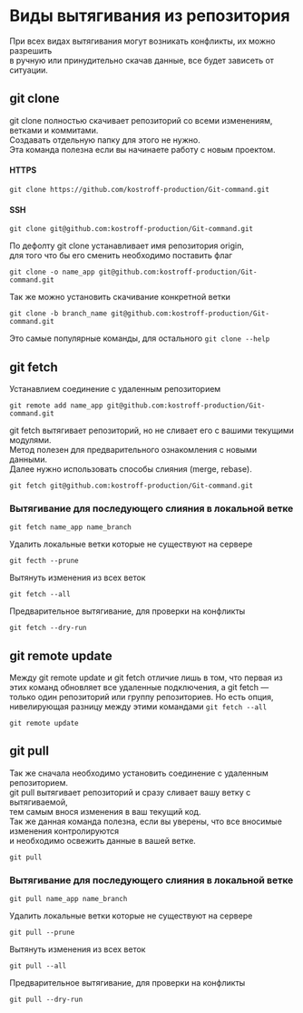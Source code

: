 # Виды вытягивания из репозитория
При всех видах вытягивания могут возникать конфликты, их можно разрешить \
в ручную или принудительно скачав данные, все будет зависеть от ситуации.
## git clone
git clone полностью скачивает репозиторий со всеми изменениям, ветками и коммитами. \
Создавать отдельную папку для этого не нужно. \
Эта команда полезна если вы начинаете работу с новым проектом. 
#### HTTPS
```
git clone https://github.com/kostroff-production/Git-command.git
```
#### SSH
```
git clone git@github.com:kostroff-production/Git-command.git
```
По дефолту git clone устанавливает имя репозитория origin, \
для того что бы его сменить необходимо поставить флаг
```
git clone -o name_app git@github.com:kostroff-production/Git-command.git
```
Так же можно установить скачивание конкретной ветки 
```
git clone -b branch_name git@github.com:kostroff-production/Git-command.git
```
Это самые популярные команды, для остального `git clone --help`

## git fetch
Устанавлием соединение с удаленным репозиторием
```
git remote add name_app git@github.com:kostroff-production/Git-command.git
```
git fetch вытягивает репозиторий, но не сливает его с вашими текущими модулями. \
Метод полезен для предварительного ознакомления с новыми данными. \
Далее нужно использовать способы слияния (merge, rebase).
```
git fetch git@github.com:kostroff-production/Git-command.git
```

### Вытягивание для последующего слияния в локальной ветке
```
git fetch name_app name_branch
```

Удалить локальные ветки которые не существуют на сервере
```
git fecth --prune
```

Вытянуть изменения из всех веток
```
git fetch --all
```

Предварительное вытягивание, для проверки на конфликты
```
git fetch --dry-run
```

## git remote update
Между git remote update и git fetch отличие лишь в том, 
что первая из этих команд обновляет все удаленные подключения, 
а git fetch — только один репозиторий или группу репозиториев. 
Но есть опция, нивелирующая разницу между этими командами `git fetch --all`
```
git remote update
```

## git pull
Так же сначала необходимо установить соединение с удаленным репозиторием. \
git pull вытягивает репозиторий и сразу сливает вашу ветку с вытягиваемой, \
тем самым внося изменения в ваш текущий код. \
Так же данная команда полезна, если вы уверены, что все вносимые изменения контролируются \
и необходимо освежить данные в вашей ветке.
```
git pull
```

### Вытягивание для последующего слияния в локальной ветке
```
git pull name_app name_branch
```

Удалить локальные ветки которые не существуют на сервере
```
git pull --prune
```

Вытянуть изменения из всех веток
```
git pull --all
```

Предварительное вытягивание, для проверки на конфликты
```
git pull --dry-run
```